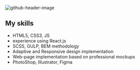 ![github-header-image](https://github.com/user-attachments/assets/2e163c81-28bd-4bfb-bb66-706f8654c7c0)

## My skills

- HTML5, CSS3, JS
- experience using React.js
- SCSS, GULP, BEM methodology
- Adaptive and Responsive design implementation
- Web-page implementation based on professional mockups
- PhotoShop, Illustrator, Figma




